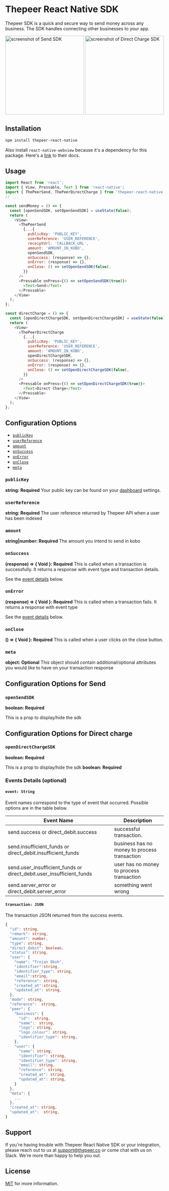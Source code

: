 # Thepeer React Native SDK

Thepeer SDK is a quick and secure way to send money across any business. The SDK handles connecting other businesses to your app.

<img src='https://user-images.githubusercontent.com/23347440/130235552-28306fee-38ad-4879-8a75-650ebacdff07.png' alt='screenshot of Send SDK' width='250px' />
<img src='https://user-images.githubusercontent.com/23347440/130235545-49ed32ee-31fe-4c63-8967-117b96bf52f3.png' alt='screenshot of Direct Charge SDK' width='250px' />

## Installation

```sh
npm install thepeer-react-native
```

Also install `react-native-webview` because it's a dependency for this package. Here's a [link](https://github.com/react-native-webview/react-native-webview) to their docs.

## Usage

```js
import React from 'react';
import { View, Pressable, Text } from 'react-native';
import { ThePeerSend, ThePeerDirectCharge } from 'thepeer-react-native';
// ...

const sendMoney = () => {
  const [openSendSDK, setOpenSendSDK] = useState(false);
  return (
    <View>
      <ThePeerSend
        {...{
          publicKey: 'PUBLIC_KEY',
          userReference: 'USER_REFERENCE',
          receiptUrl: 'CALLBACK_URL',
          amount: 'AMOUNT_IN_KOBO',
          openSendSDK,
          onSuccess: (response) => {},
          onError: (response) => {},
          onClose: () => setOpenSendSDK(false),
        }}
      />
      <Pressable onPress={() => setOpenSendSDK(true)}>
        <Text>Send</Text>
      </Pressable>
    </View>
  );
};

const directCharge = () => {
  const [openDirectChargeSDK, setOpenDirectChargeSDK] = useState(false);
  return (
    <View>
      <ThePeerDirectCharge
        {...{
          publicKey: 'PUBLIC_KEY',
          userReference: 'USER_REFERENCE',
          amount: 'AMOUNT_IN_KOBO',
          openDirectChargeSDK,
          onSuccess: (response) => {},
          onError: (response) => {},
          onClose: () => setOpenDirectChargeSDK(false),
        }}
      />
      <Pressable onPress={() => setOpenDirectChargeSDK(true)}>
        <Text>Direct Charge</Text>
      </Pressable>
    </View>
  );
};
```

## Configuration Options

- [`publicKey`](#publicKey)
- [`userReference`](#userReference)
- [`amount`](#amount)
- [`onSuccess`](#onSuccess)
- [`onError`](#onError)
- [`onClose`](#onClose)
- [`meta`](#meta)

### <a name="publicKey"></a> `publicKey`

**string: Required**
Your public key can be found on your [dashboard](https://dashboard.thepeer.co) settings.

### <a name="userReference"></a> `userReference`

**string: Required**
The user reference returned by Thepeer API when a user has been indexed

### <a name="amount"></a> `amount`

**string|number: Required**
The amount you intend to send in kobo

### <a name="onSuccess"></a> `onSuccess`

**(response) => { Void }: Required**
This is called when a transaction is successfully. It returns a response with event type and transaction details.

See the [event details](#thepeerEvent) below.

### <a name="onError"></a> `onError `

**(response) => { Void }: Required**
This is called when a transaction fails. It returns a response with event type

See the [event details](#thepeerEvent) below.

### <a name="onClose"></a> `onClose `

**() => { Void }: Required**
This is called when a user clicks on the close button.

### <a name="meta"></a> `meta`

**object: Optional**
This object should contain additional/optional attributes you would like to have on your transaction response

## Configuration Options for Send

### <a name="openSendSDK"></a> `openSendSDK`

**boolean: Required**

This is a prop to display/hide the sdk

## Configuration Options for Direct charge

### <a name="openDirectChargeSDK"></a> `openDirectChargeSDK`

**boolean: Required**

This is a prop to display/hide the sdk
**boolean: Required**

### <a name="thepeerEvent"></a> Events Details (optional)

#### <a name="event"></a> `event: String`

Event names correspond to the type of event that occurred. Possible options are in the table below.

| Event Name                                                           | Description                                  |
| -------------------------------------------------------------------- | -------------------------------------------- |
| send.success or direct_debit.success                                 | successful transaction.                      |
| send.insufficient_funds or direct_debit.insufficient_funds           | business has no money to process transaction |
| send.user_insufficient_funds or direct_debit.user_insufficient_funds | user has no money to process transaction     |
| send.server_error or direct_debit.server_error                       | something went wrong                         |

#### <a name="transactionObject"></a> `transaction: JSON`

The transaction JSON returned from the success events.

```ts
{
  "id": string,
  "remark": string,
  "amount": number,
  "type": string,
  "direct_debit": boolean,
  "status": string,
  "user": {
    "name": "Trojan Okoh",
    "identifier":string,
    "identifier_type": string,
    "email":string,
    "reference": string,
    "created_at":string,
    "updated_at": string,
  },
  "mode": string,
  "reference":  string,
  "peer": {
    "business": {
      "id":  string,
      "name":  string,
      "logo": string,
      "logo_colour": string,
      "identifier_type": string,
    },
    "user": {
      "name": string,
      "identifier": string,
      "identifier_type": string,
      "email": string,
      "reference": string,
      "created_at": string,
      "updated_at": string,
    }
  },
  "meta": {
    ...
  },
  "created_at": string,
  "updated_at":  string,
}
```

## Support

If you're having trouble with Thepeer React Native SDK or your integration, please reach out to us at <support@thepeer.co> or come chat with us on Slack. We're more than happy to help you out.

## License

[MIT](https://github.com/thepeerstack/react-native-sdk/blob/master/LICENSE) for more information.
